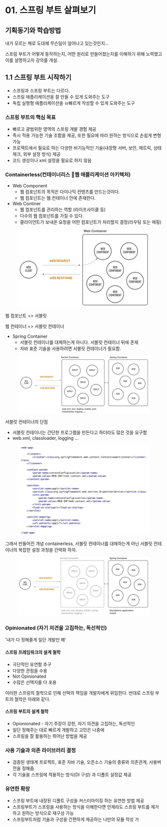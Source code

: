 # 01. 스프링 부트 살펴보기

## 기획동기와 학습방법

내가 모르는 채로 도대체 무슨일이 일어나고 있는것인지...

스프링 부트가 어떻게 동작하는지, 어떤 원리로 만들어졌는지를 이해하기 위해 노력했고 이를 설명하고자 강의를 개설.

## 1.1 스프링 부트 시작하기

* 스프링과 스프링 부트는 다르다.
* 스프링 애플리케이션을 잘 만들 수 있게 도와주는 도구
* 독립 실행형 애플리케이션을 ㅂ빠르게 작성할 수 있게 도와주는 도구

### 스프링 부트의 핵심 목표

* 빠르고 광범위한 영역의 스프링 개발 경험 제공
* 즉시 적용 가능한 기술 조합을 제공, 또한 필요에 따라 원하는 방식으로 손쉽게 변형 가능
* 프로젝트에서 필요로 하는 다양한 비기능적인 기술(내장형 서버, 보안, 메트릭, 상태 체크, 외부 설정 방식) 제공
* 코드 생성이나 xml 설정을 필요로 하지 않음

### Containerless(컨테이너리스 웹 애플리케이션 아키텍처)

* Web Component
  * 웹 컴포넌트의 목적은 다이나믹 컨텐츠를 만드는것이다.
  * 웹 컴포넌트는 웹 컨테이너 안에 존재한다.
* Web Continer
  * 웹 컴포넌트를 관리하는 역할 (라이프사이클 등)
  * 다수의 웹 컴포넌트를 가질 수 있다.
  * 클라이언트가 보내온 요청을 어떤 컴포넌트가 처리할지 결정(라우팅 또는 매핑)

<figure><img src="../../.gitbook/assets/image (6).png" alt=""><figcaption></figcaption></figure>

웹 컴포넌트 => 서블릿

웹 컨테이너 => 서블릿 컨테이너

* Spring Container
  * 서블릿 컨테이너를 대체하는게 아니다. 서블릿 컨테이너 뒤에 존재
  * 자바 표준 기술을 사용하려면 서블릿 컨테이너가 필요함.

<figure><img src="../../.gitbook/assets/image (8).png" alt=""><figcaption></figcaption></figure>

서블릿 컨테이너의 단점&#x20;

* 서블릿 컨테이너는 간단한 프로그램을 만든다고 하더라도 많은 것을 요구함
* web.xml, classloader, logging ...

<figure><img src="../../.gitbook/assets/image.png" alt=""><figcaption></figcaption></figure>

그래서 만들어진 개념 containerless, 서블릿 컨테이너를 대체하는게 아닌 서블릿 컨테이너의 복잡한 설정 과정을 간략화 하자.

<figure><img src="../../.gitbook/assets/image (5).png" alt=""><figcaption></figcaption></figure>

### Opinionated (자기 의견을 고집하는, 독선적인)

'내가 다 정해줄게 일단 개발만 해'

#### 스프링 프레임워크의 설계 철학

* 극단적인 유연함 추구
* 다양한 관점을 수용
* Not Opinionated
* 수많은 선택지를 다 포용

이러한 스프링의 철학으로 인해 선택의 책임을 개발자에게 위임한다. 반대로 스프링 부트의 철학은 아래와 같다.

#### 스프링 부트의 설계 철학

* Opionionated - 자기 주장이 강한, 자기 의견을 고집하는, 독선적인
* 일단 정해주는 대로 빠르게 개발하고 고민은 나중에
* 스프링을 잘 활용하는 뛰어난 방법을 제공

### 사용 기술과 의존 라이브러리 결정

* 검증된 생태계 프로젝트, 표준 자바 기술, 오픈소스 기술의 종류와 의존관계, 사용버전을 정해줌
* 각 기술을 스프링에 적용하는 방식(DI 구성) 과 디폴트 설정값 제공

### 유연한 확장

* 스프링 부트에 내장된 디폴트 구성을 커스터마이징 하는 유연한 방법 제공
* 스프링부트가 스프링을 사용하는 방식을 이해한다면 언제라도 스프링 부트를 제거하고 원하는 방식으로 재구성 가능
* 스프링부트처럼 기술과 구성을 간편하게 제공하는 나만의 모듈 작성 가




